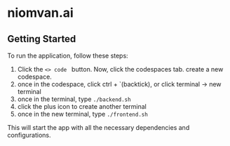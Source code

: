 # niomvan.ai

## Getting Started

To run the application, follow these steps:

1. Click the `<> code ` button. Now, click the codespaces tab. create a new codespace. 
2. once in the codespace, click ctrl + `(backtick), or click terminal -> new terminal
3. once in the terminal, type `./backend.sh`
4. click the plus icon to create another terminal
5. once in the new terminal, type `./frontend.sh`

This will start the app with all the necessary dependencies and configurations.

